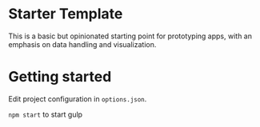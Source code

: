 # Starter Template
This is a basic but opinionated starting point for prototyping apps, with an emphasis on data handling and visualization.

# Getting started
Edit project configuration in `options.json`.

`npm start` to start gulp
